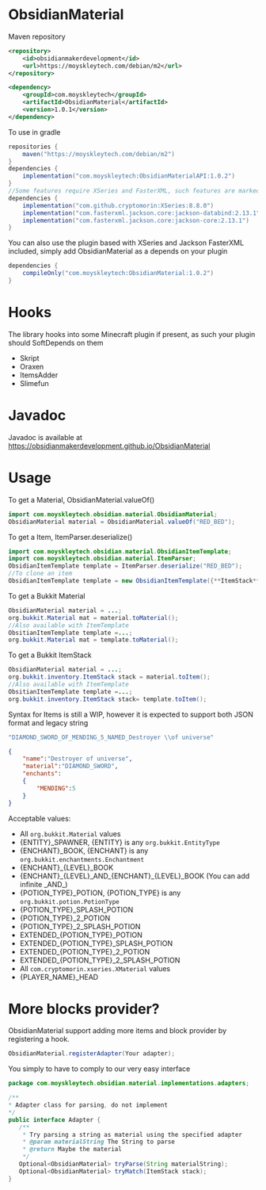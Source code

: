 # ObsidianMaterial

Maven repository
```xml
<repository>
    <id>obsidianmakerdevelopment</id>
    <url>https://moyskleytech.com/debian/m2</url>
</repository>
```
```xml
<dependency>
    <groupId>com.moyskleytech</groupId>
    <artifactId>ObsidianMaterial</artifactId>
    <version>1.0.1</version>
</dependency>
```
To use in gradle
```gradle
repositories {
    maven("https://moyskleytech.com/debian/m2")
}
dependencies {
    implementation("com.moyskleytech:ObsidianMaterialAPI:1.0.2")
}
//Some features require XSeries and FasterXML, such features are marked in Javadoc, you can also depends on the ObsidianMaterial plugin
dependencies {
    implementation("com.github.cryptomorin:XSeries:8.8.0")
    implementation("com.fasterxml.jackson.core:jackson-databind:2.13.1")
    implementation("com.fasterxml.jackson.core:jackson-core:2.13.1")
}
```
You can also use the plugin based with XSeries and Jackson FasterXML included, simply add ObsidianMaterial as a depends on your plugin
```gradle
dependencies {
    compileOnly("com.moyskleytech:ObsidianMaterial:1.0.2")
}
```
# Hooks
The library hooks into some Minecraft plugin if present, as such your plugin should SoftDepends on them
- Skript
- Oraxen
- ItemsAdder
- Slimefun

# Javadoc
Javadoc is available at https://obsidianmakerdevelopment.github.io/ObsidianMaterial

# Usage
To get a Material, ObsidianMaterial.valueOf()
```java
import com.moyskleytech.obsidian.material.ObsidianMaterial;
ObsidianMaterial material = ObsidianMaterial.valueOf("RED_BED");
```
To get a Item, ItemParser.deserialize()
```java
import com.moyskleytech.obsidian.material.ObsidianItemTemplate;
import com.moyskleytech.obsidian.material.ItemParser;
ObsidianItemTemplate template = ItemParser.deserialize("RED_BED");
//To clone an item
ObsidianItemTemplate template = new ObsidianItemTemplate({**ItemStack**});
```


To get a Bukkit Material
```java
ObsidianMaterial material = ...;
org.bukkit.Material mat = material.toMaterial();
//Also available with ItemTemplate
ObsitianItemTemplate template =...;
org.bukkit.Material mat = template.toMaterial();
```
To get a Bukkit ItemStack
```java
ObsidianMaterial material = ...;
org.bukkit.inventory.ItemStack stack = material.toItem();
//Also available with ItemTemplate
ObsitianItemTemplate template =...;
org.bukkit.inventory.ItemStack stack= template.toItem();
```

Syntax for Items is still a WIP, however it is expected to support both JSON format and legacy string 
```java
"DIAMOND_SWORD_OF_MENDING_5_NAMED_Destroyer \\of universe"
```
```json
{
    "name":"Destroyer of universe",
    "material":"DIAMOND_SWORD",
    "enchants":
    { 
        "MENDING":5
    }
}
```

Acceptable values:
 - All `org.bukkit.Material` values
 - {ENTITY}_SPAWNER, {ENTITY} is any `org.bukkit.EntityType`
 - {ENCHANT}_BOOK, {ENCHANT} is any `org.bukkit.enchantments.Enchantment`
 - {ENCHANT}_{LEVEL}_BOOK
 - {ENCHANT}_{LEVEL}_AND\_{ENCHANT}\_{LEVEL}_BOOK (You can add infinite _AND\_)
 - {POTION_TYPE}_POTION, {POTION_TYPE} is any `org.bukkit.potion.PotionType`
 - {POTION_TYPE}_SPLASH_POTION
 - {POTION_TYPE}_2_POTION
 - {POTION_TYPE}_2_SPLASH_POTION
 - EXTENDED_{POTION_TYPE}_POTION
 - EXTENDED_{POTION_TYPE}_SPLASH_POTION
 - EXTENDED_{POTION_TYPE}_2_POTION
 - EXTENDED_{POTION_TYPE}_2_SPLASH_POTION
 - All `com.cryptomorin.xseries.XMaterial` values
 - {PLAYER_NAME}_HEAD

 # More blocks provider?

 ObsidianMaterial support adding more items and block provider by registering a hook.

 ```java 
 ObsidianMaterial.registerAdapter(Your adapter);
 ```

 You simply to have to comply to our very easy interface
 ```java 
 package com.moyskleytech.obsidian.material.implementations.adapters;

/**
 * Adapter class for parsing, do not implement
 */
public interface Adapter {
    /**
     * Try parsing a string as material using the specified adapter
     * @param materialString The String to parse
     * @return Maybe the material
     */
    Optional<ObsidianMaterial> tryParse(String materialString);
    Optional<ObsidianMaterial> tryMatch(ItemStack stack);
}
```